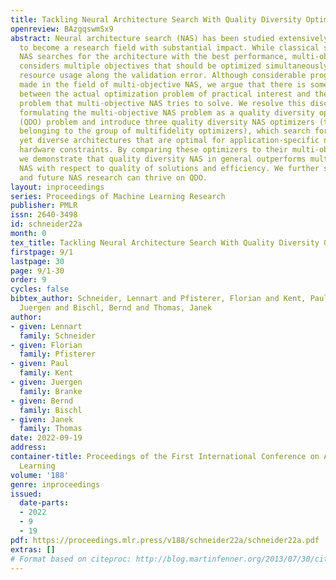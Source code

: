 ```yaml
---
title: Tackling Neural Architecture Search With Quality Diversity Optimization
openreview: BAzgqswmSx9
abstract: Neural architecture search (NAS) has been studied extensively and has grown
  to become a research field with substantial impact. While classical single-objective
  NAS searches for the architecture with the best performance, multi-objective NAS
  considers multiple objectives that should be optimized simultaneously, e.g., minimizing
  resource usage along the validation error. Although considerable progress has been
  made in the field of multi-objective NAS, we argue that there is some discrepancy
  between the actual optimization problem of practical interest and the optimization
  problem that multi-objective NAS tries to solve. We resolve this discrepancy by
  formulating the multi-objective NAS problem as a quality diversity optimization
  (QDO) problem and introduce three quality diversity NAS optimizers (two of them
  belonging to the group of multifidelity optimizers), which search for high-performing
  yet diverse architectures that are optimal for application-specific niches, e.g.,
  hardware constraints. By comparing these optimizers to their multi-objective counterparts,
  we demonstrate that quality diversity NAS in general outperforms multi-objective
  NAS with respect to quality of solutions and efficiency. We further show how applications
  and future NAS research can thrive on QDO.
layout: inproceedings
series: Proceedings of Machine Learning Research
publisher: PMLR
issn: 2640-3498
id: schneider22a
month: 0
tex_title: Tackling Neural Architecture Search With Quality Diversity Optimization
firstpage: 9/1
lastpage: 30
page: 9/1-30
order: 9
cycles: false
bibtex_author: Schneider, Lennart and Pfisterer, Florian and Kent, Paul and Branke,
  Juergen and Bischl, Bernd and Thomas, Janek
author:
- given: Lennart
  family: Schneider
- given: Florian
  family: Pfisterer
- given: Paul
  family: Kent
- given: Juergen
  family: Branke
- given: Bernd
  family: Bischl
- given: Janek
  family: Thomas
date: 2022-09-19
address:
container-title: Proceedings of the First International Conference on Automated Machine
  Learning
volume: '188'
genre: inproceedings
issued:
  date-parts:
  - 2022
  - 9
  - 19
pdf: https://proceedings.mlr.press/v188/schneider22a/schneider22a.pdf
extras: []
# Format based on citeproc: http://blog.martinfenner.org/2013/07/30/citeproc-yaml-for-bibliographies/
---
```

